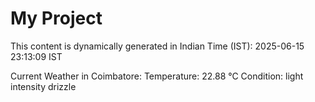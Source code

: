 # My Project

This content is dynamically generated in Indian Time (IST): 2025-06-15 23:13:09 IST


Current Weather in Coimbatore:
Temperature: 22.88 °C
Condition: light intensity drizzle

